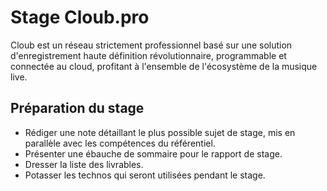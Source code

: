 # Stage Cloub.pro

Cloub est un réseau strictement professionnel basé sur une solution d'enregistrement haute définition révolutionnaire, programmable et connectée au cloud, profitant à l'ensemble de l'écosystème de la musique live.


## Préparation du stage

- Rédiger une note détaillant le plus possible sujet de stage, mis en parallèle avec les compétences du référentiel. 
- Présenter une ébauche de sommaire pour le rapport de stage. 
- Dresser la liste des livrables.
- Potasser les technos qui seront utilisées pendant le stage.